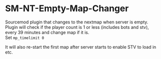 # SM-NT-Empty-Map-Changer
Sourcemod plugin that changes to the nextmap when server is empty.
Plugin will check if the player count is 1 or less (includes bots and stv), every 39 minutes and change map if it is.  
Set `mp_timelimit 0`  

It will also re-start the first map after server starts to enable STV to load in etc.
